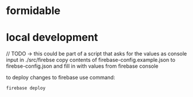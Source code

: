 # formidable

# local development

// TODO -> this could be part of a script that asks for the values as console input
in ./src/firebse
copy contents of firebase-config.example.json to firebse-config.json and fill in with values from firebase console


to deploy changes to firebase use command:
```code
firebase deploy
```
